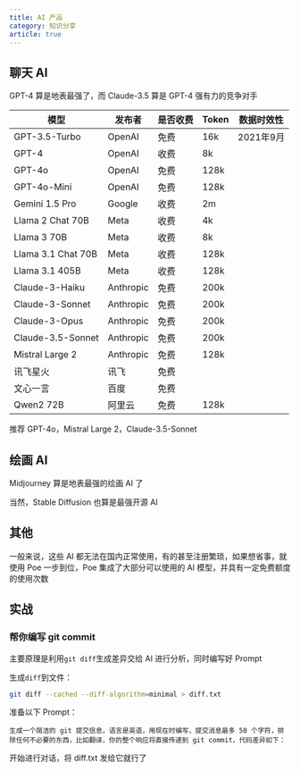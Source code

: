 ```yaml
---
title: AI 产品
category: 知识分享
article: true
---
```


## 聊天 AI

GPT-4 算是地表最强了，而 Claude-3.5 算是 GPT-4 强有力的竞争对手

| 模型               | 发布者    | 是否收费 | Token | 数据时效性 |
| ------------------ | --------- | -------- | ----- | ---------- |
| GPT-3.5-Turbo      | OpenAI    | 免费     | 16k   | 2021年9月  |
| GPT-4              | OpenAI    | 收费     | 8k    |            |
| GPT-4o             | OpenAI    | 免费     | 128k  |            |
| GPT-4o-Mini        | OpenAI    | 免费     | 128k  |            |
| Gemini 1.5 Pro     | Google    | 收费     | 2m    |            |
| Llama 2 Chat 70B   | Meta      | 收费     | 4k    |            |
| Llama 3 70B        | Meta      | 收费     | 8k    |            |
| Llama 3.1 Chat 70B | Meta      | 收费     | 128k  |            |
| Llama 3.1 405B     | Meta      | 收费     | 128k  |            |
| Claude-3-Haiku     | Anthropic | 免费     | 200k  |            |
| Claude-3-Sonnet    | Anthropic | 免费     | 200k  |            |
| Claude-3-Opus      | Anthropic | 免费     | 200k  |            |
| Claude-3.5-Sonnet  | Anthropic | 免费     | 200k  |            |
| Mistral Large 2    | Anthropic | 免费     | 128k  |            |
| 讯飞星火           | 讯飞      | 免费     |       |            |
| 文心一言           | 百度      | 免费     |       |            |
| Qwen2 72B          | 阿里云    | 免费     | 128k  |            |

推荐 GPT-4o，Mistral Large 2，Claude-3.5-Sonnet

## 绘画 AI

Midjourney 算是地表最强的绘画 AI 了

当然，Stable Diffusion 也算是最强开源 AI

## 其他

一般来说，这些 AI 都无法在国内正常使用，有的甚至注册繁琐，如果想省事，就使用 Poe 一步到位，Poe 集成了大部分可以使用的 AI 模型，并具有一定免费额度的使用次数

## 实战

### 帮你编写 git commit

主要原理是利用`git diff`生成差异交给 AI 进行分析，同时编写好 Prompt

生成`diff`到文件：

```sh
git diff --cached --diff-algorithm=minimal > diff.txt
```

准备以下 Prompt：

```
生成一个简洁的 git 提交信息，语言是英语，用现在时编写，提交消息最多 50 个字符，排除任何不必要的东西，比如翻译，你的整个响应将直接传递到 git commit，代码差异如下：
```

开始进行对话，将 diff.txt 发给它就行了

